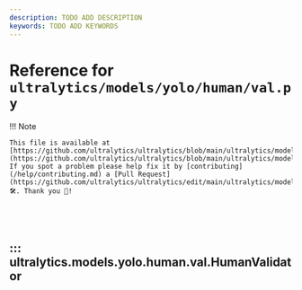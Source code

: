 ```yaml
---
description: TODO ADD DESCRIPTION
keywords: TODO ADD KEYWORDS
---
```


# Reference for `ultralytics/models/yolo/human/val.py`

!!! Note

    This file is available at [https://github.com/ultralytics/ultralytics/blob/main/ultralytics/models/yolo/human/val.py](https://github.com/ultralytics/ultralytics/blob/main/ultralytics/models/yolo/human/val.py). If you spot a problem please help fix it by [contributing](/help/contributing.md) a [Pull Request](https://github.com/ultralytics/ultralytics/edit/main/ultralytics/models/yolo/human/val.py) 🛠️. Thank you 🙏!

<br><br>

## ::: ultralytics.models.yolo.human.val.HumanValidator

<br><br>
